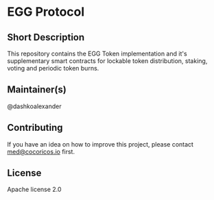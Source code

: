 # EGG Protocol

## Short Description

This repository contains the EGG Token implementation and it's supplementary smart contracts for lockable token distribution, staking, voting and periodic token burns.

## Maintainer(s)

@dashkoalexander

## Contributing

If you have an idea on how to improve this project, please contact med@cocoricos.io first.

## License

Apache license 2.0
